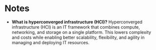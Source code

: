 # Notes

- **What is hyperconverged infrastructure (HCI)?** Hyperconverged infrastructure (HCI) is an IT framework that combines compute, networking, and storage on a single platform. This lowers complexity and costs while enabling better scalability, flexibility, and agility in managing and deploying IT resources.
